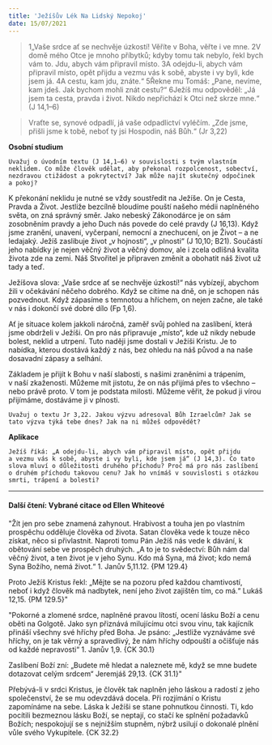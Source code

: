 ```yaml
---
title: 'Ježíšův Lék Na Lidský Nepokoj'
date: 15/07/2021
---
```


> <p></p>
> 1„Vaše srdce ať se nechvěje úzkostí! Věříte v Boha, věřte i ve mne. 2V domě mého Otce je mnoho příbytků; kdyby tomu tak nebylo, řekl bych vám to. Jdu, abych vám připravil místo. 3A odejdu-li, abych vám připravil místo, opět přijdu a vezmu vás k sobě, abyste i vy byli, kde jsem já. 4A cestu, kam jdu, znáte.“ 5Řekne mu Tomáš: „Pane, nevíme, kam jdeš. Jak bychom mohli znát cestu?“ 6Ježíš mu odpověděl: „Já jsem ta cesta, pravda i život. Nikdo nepřichází k Otci než skrze mne.“ (J 14,1–6)

> <p></p>
> Vraťte se, synové odpadlí, já vaše odpadlictví vyléčím. „Zde jsme, přišli jsme k tobě, neboť ty jsi Hospodin, náš Bůh.“ (Jr 3,22)

**Osobní studium**

`Uvažuj o úvodním textu (J 14,1–6) v souvislosti s tvým vlastním neklidem. Co může člověk udělat, aby překonal rozpolcenost, sobectví, nezdravou ctižádost a pokrytectví? Jak může najít skutečný odpočinek a pokoj?`

K překonání neklidu je nutné se vždy soustředit na Ježíše. On je Cesta, Pravda a Život. Jestliže bezcílně bloudíme pouští našeho médii naplněného světa, on zná správný směr. Jako nebeský Zákonodárce je on sám zosobněním pravdy a jeho Duch nás povede do celé pravdy (J 16,13). Když jsme zranění, unavení, vyčerpaní, nemocní a znechucení, on je Život – a ne ledajaký. Ježíš zaslibuje život „v hojnosti“, „v plnosti“ (J 10,10; B21). Součástí jeho nabídky je nejen věčný život a věčný domov, ale i zcela odlišná kvalita života zde na zemi. Náš Stvořitel je připraven změnit a obohatit náš život už tady a teď.

Ježíšova slova: „Vaše srdce ať se nechvěje úzkostí!“ nás vybízejí, abychom žili v očekávání něčeho dobrého. Když se cítíme na dně, on je schopen nás pozvednout. Když zápasíme s temnotou a hříchem, on nejen začne, ale také v nás i dokončí své dobré dílo (Fp 1,6).

Ať je situace kolem jakkoli náročná, zaměř svůj pohled na zaslíbení, která jsme obdrželi v Ježíši. On pro nás připravuje „místo“, kde už nikdy nebude bolest, neklid a utrpení. Tuto naději jsme dostali v Ježíši Kristu. Je to nabídka, kterou dostává každý z nás, bez ohledu na náš původ a na naše dosavadní zápasy a selhání.

Základem je přijít k Bohu v naší slabosti, s našimi zraněními a trápením, v naší zkaženosti. Můžeme mít jistotu, že on nás přijímá přes to všechno – nebo právě proto. V tom je podstata milosti. Můžeme věřit, že pokud ji vírou přijímáme, dostáváme ji v plnosti.

`Uvažuj o textu Jr 3,22. Jakou výzvu adresoval Bůh Izraelcům? Jak se tato výzva týká tebe dnes? Jak na ni můžeš odpovědět?`

**Aplikace**

`Ježíš říká: „A odejdu-li, abych vám připravil místo, opět přijdu a vezmu vás k sobě, abyste i vy byli, kde jsem já“ (J 14,3). Co tato slova mluví o důležitosti druhého příchodu? Proč má pro nás zaslíbení o druhém příchodu takovou cenu? Jak ho vnímáš v souvislosti s otázkou smrti, trápení a bolesti?`

---

#### Další čtení: Vybrané citace od Ellen Whiteové

"Žít jen pro sebe znamená zahynout. Hrabivost a touha jen po vlastním prospěchu odděluje člověka od života. Satan člověka vede k touze něco získat, něco si přivlastnit. Naproti tomu Pán Ježíš nás vede k dávání, k obětování sebe ve prospěch druhých. „A to je to svědectví: Bůh nám dal věčný život, a ten život je v jeho Synu. Kdo má Syna, má život; kdo nemá Syna Božího, nemá život.“ 1. Janův 5,11.12. {PM 129.4}

Proto Ježíš Kristus řekl: „Mějte se na pozoru před každou chamtivostí, neboť i když člověk má nadbytek, není jeho život zajištěn tím, co má.“ Lukáš 12,15. {PM 129.5}"

"Pokorné a zlomené srdce, naplněné pravou lítostí, ocení lásku Boží a cenu oběti na Golgotě. Jako syn přiznává milujícímu otci svou vinu, tak kajícník přináší všechny své hříchy před Boha. Je psáno: „Jestliže vyznáváme své hříchy, on je tak věrný a spravedlivý, že nám hříchy odpouští a očišťuje nás od každé nepravosti“ 1. Janův 1,9. {CK 30.1}

Zaslíbení Boží zní: „Budete mě hledat a naleznete mě, když se mne budete dotazovat celým srdcem“ Jeremjáš 29,13. {CK 31.1}"

Přebývá-li v srdci Kristus, je člověk tak naplněn jeho láskou a radostí z jeho společenství, že se mu odevzdává docela. Při rozjímání o Kristu zapomínáme na sebe. Láska k Ježíši se stane pohnutkou činnosti. Ti, kdo pocítili bezmeznou lásku Boží, se neptají, co stačí ke splnění požadavků Božích; nespokojují se s nejnižším stupněm, nýbrž usilují o dokonalé plnění vůle svého Vykupitele. {CK 32.2}